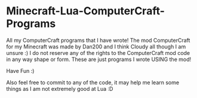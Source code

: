 Minecraft-Lua-ComputerCraft-Programs
====================================

All my ComputerCraft programs that I have wrote!
The mod ComputerCraft for my Minecraft was made by Dan200 and I think Cloudy all though I am unsure :)
I do not reserve any of the rights to the ComputerCraft mod code in any way shape or form.
These are just programs I wrote USING the mod!

Have Fun :)

Also feel free to commit to any of the code, it may help me learn some things as I am not extremely good at Lua :D
